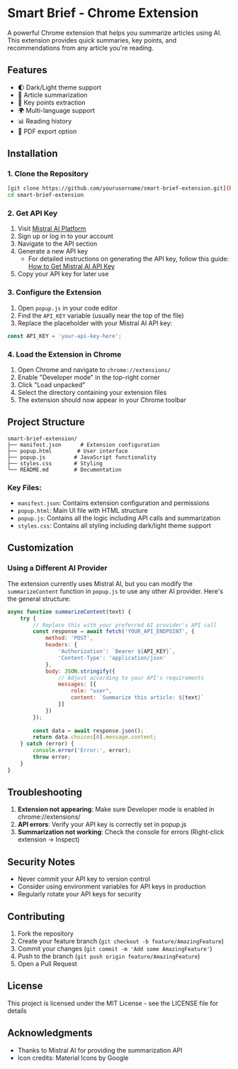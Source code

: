 # Smart Brief - Chrome Extension

A powerful Chrome extension that helps you summarize articles using AI. This extension provides quick summaries, key points, and recommendations from any article you're reading.

## Features

- 🌓 Dark/Light theme support
- 📝 Article summarization
- 🔑 Key points extraction
- 🌍 Multi-language support
- 📊 Reading history
- 💾 PDF export option

## Installation

### 1. Clone the Repository

```bash
[git clone https://github.com/yourusername/smart-brief-extension.git](https://github.com/chandankumarm55/SmartBrief-chromeextension.git)
cd smart-brief-extension
```

### 2. Get API Key

1. Visit [Mistral AI Platform](https://console.mistral.ai/)
2. Sign up or log in to your account
3. Navigate to the API section
4. Generate a new API key
   - For detailed instructions on generating the API key, follow this guide: [How to Get Mistral AI API Key](https://www.merge.dev/blog/mistral-ai-api-key)
5. Copy your API key for later use

### 3. Configure the Extension

1. Open `popup.js` in your code editor
2. Find the `API_KEY` variable (usually near the top of the file)
3. Replace the placeholder with your Mistral AI API key:
```javascript
const API_KEY = 'your-api-key-here';
```

### 4. Load the Extension in Chrome

1. Open Chrome and navigate to `chrome://extensions/`
2. Enable "Developer mode" in the top-right corner
3. Click "Load unpacked"
4. Select the directory containing your extension files
5. The extension should now appear in your Chrome toolbar

## Project Structure

```
smart-brief-extension/
├── manifest.json      # Extension configuration
├── popup.html        # User interface
├── popup.js         # JavaScript functionality
├── styles.css       # Styling
└── README.md        # Documentation
```

### Key Files:

- `manifest.json`: Contains extension configuration and permissions
- `popup.html`: Main UI file with HTML structure
- `popup.js`: Contains all the logic including API calls and summarization
- `styles.css`: Contains all styling including dark/light theme support

## Customization

### Using a Different AI Provider

The extension currently uses Mistral AI, but you can modify the `summarizeContent` function in `popup.js` to use any other AI provider. Here's the general structure:

```javascript
async function summarizeContent(text) {
    try {
        // Replace this with your preferred AI provider's API call
        const response = await fetch('YOUR_API_ENDPOINT', {
            method: 'POST',
            headers: {
                'Authorization': `Bearer ${API_KEY}`,
                'Content-Type': 'application/json'
            },
            body: JSON.stringify({
                // Adjust according to your API's requirements
                messages: [{
                    role: "user",
                    content: `Summarize this article: ${text}`
                }]
            })
        });
        
        const data = await response.json();
        return data.choices[0].message.content;
    } catch (error) {
        console.error('Error:', error);
        throw error;
    }
}
```

## Troubleshooting

1. **Extension not appearing**: Make sure Developer mode is enabled in chrome://extensions/
2. **API errors**: Verify your API key is correctly set in popup.js
3. **Summarization not working**: Check the console for errors (Right-click extension → Inspect)

## Security Notes

- Never commit your API key to version control
- Consider using environment variables for API keys in production
- Regularly rotate your API keys for security

## Contributing

1. Fork the repository
2. Create your feature branch (`git checkout -b feature/AmazingFeature`)
3. Commit your changes (`git commit -m 'Add some AmazingFeature'`)
4. Push to the branch (`git push origin feature/AmazingFeature`)
5. Open a Pull Request

## License

This project is licensed under the MIT License - see the LICENSE file for details

## Acknowledgments

- Thanks to Mistral AI for providing the summarization API
- Icon credits: Material Icons by Google


